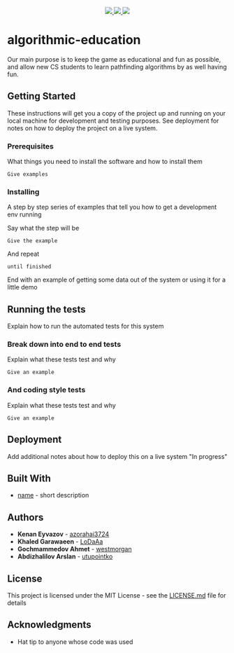 <p align="center">
    <a href="https://github.com/utupointko/algorithmic-education/actions?query=workflow%3Abuild"><img src="https://img.shields.io/github/workflow/status/utupointko/algorithmic-education/build/master">
    <a href="https://github.com/utupointko/algorithmic-education/actions?query=workflow%3Atest"><img src="https://img.shields.io/github/workflow/status/utupointko/algorithmic-education/test/master?label=test">
    <a href="https://github.com/utupointko/algorithmic-education/blob/master/LICENSE.md"><img src="https://img.shields.io/github/license/utupointko/algorithmic-education"></a>
</p>

# algorithmic-education

Our main purpose is to keep the game as educational and fun as possible, and allow new CS students to learn pathfinding algorithms by as well having fun.

## Getting Started

These instructions will get you a copy of the project up and running on your local machine for development and testing purposes. See deployment for notes on how to deploy the project on a live system.

### Prerequisites

What things you need to install the software and how to install them

```
Give examples
```

### Installing

A step by step series of examples that tell you how to get a development env running

Say what the step will be

```
Give the example
```

And repeat

```
until finished
```

End with an example of getting some data out of the system or using it for a little demo

## Running the tests

Explain how to run the automated tests for this system

### Break down into end to end tests

Explain what these tests test and why

```
Give an example
```

### And coding style tests

Explain what these tests test and why

```
Give an example
```

## Deployment

Add additional notes about how to deploy this on a live system "In progress"

## Built With

* [name](link) - short description

## Authors

* **Kenan Eyvazov** - [azorahai3724](https://github.com/azorahai3724)
* **Khaled Garawaeen** - [LoDaAa](https://github.com/LoDaAa)
* **Gochmammedov Ahmet** - [westmorgan](https://github.com/westmorgan)
* **Abdizhalilov Arslan** - [utupointko](https://github.com/utupointko)

## License

This project is licensed under the MIT License - see the [LICENSE.md](LICENSE.md) file for details

## Acknowledgments

* Hat tip to anyone whose code was used
